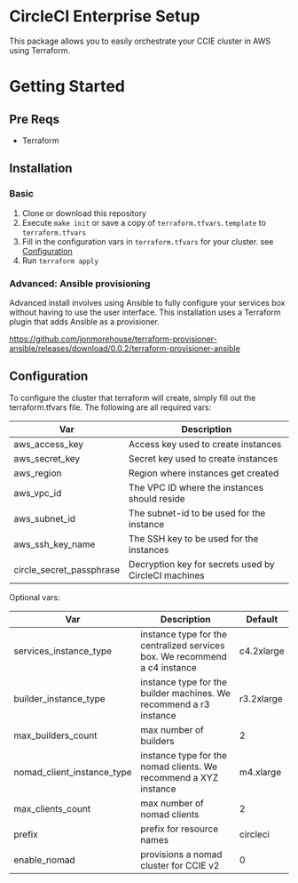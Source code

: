 # CircleCI Enterprise Setup

This package allows you to easily orchestrate your CCIE cluster in AWS using Terraform.

# Getting Started

## Pre Reqs

- Terraform

## Installation

### Basic

1. Clone or download this repository
1. Execute `make init` or save a copy of `terraform.tfvars.template` to `terraform.tfvars`
1. Fill in the configuration vars in `terraform.tfvars` for your cluster. see [Configuration](#configuration)
1. Run `terraform apply`

### Advanced: Ansible provisioning

Advanced install involves using Ansible to fully configure your services box without having to use the user interface. This installation uses a Terraform plugin that adds Ansible as a provisioner.

https://github.com/jonmorehouse/terraform-provisioner-ansible/releases/download/0.0.2/terraform-provisioner-ansible

## Configuration

To configure the cluster that terraform will create, simply fill out the terraform.tfvars file. The following are all required vars:

  | Var      | Description |
  | -------- | ----------- |
  | aws_access_key | Access key used to create instances |
  | aws_secret_key | Secret key used to create instances |
  | aws_region | Region where instances get created |
  | aws_vpc_id | The VPC ID where the instances should reside |
  | aws_subnet_id | The subnet-id to be used for the instance |
  | aws_ssh_key_name |  The SSH key to be used for the instances|
  | circle_secret_passphrase | Decryption key for secrets used by CircleCI machines |

Optional vars:

  | Var      | Description | Default |
  | -------- | ----------- | ------- |
  | services_instance_type | instance type for the centralized services box.  We recommend a c4 instance | c4.2xlarge |
  | builder_instance_type | instance type for the builder machines.  We recommend a r3 instance | r3.2xlarge |
  | max_builders_count | max number of builders | 2 |
  | nomad_client_instance_type | instance type for the nomad clients. We recommend a XYZ instance | m4.xlarge |
  | max_clients_count | max number of nomad clients | 2 |
  | prefix   | prefix for resource names | circleci |
  | enable_nomad | provisions a nomad cluster for CCIE v2 | 0 |
